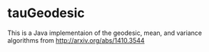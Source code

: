 tauGeodesic
====
This is a Java implementaion of the geodesic, mean, and variance algorithms from http://arxiv.org/abs/1410.3544
